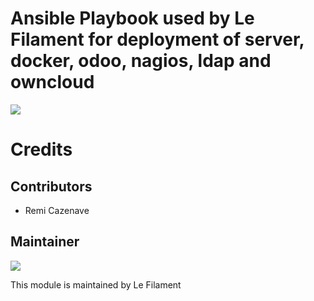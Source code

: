 # Ansible Playbook used by Le Filament for deployment of server, docker, odoo, nagios, ldap and owncloud

[![](https://img.shields.io/badge/licence-AGPL--3-blue.svg)](http://www.gnu.org/licenses/agpl "License: AGPL-3")

# Credits

## Contributors

* Remi Cazenave <remi-filament>


## Maintainer

[![](https://le-filament.com/img/logo-lefilament.png)](https://le-filament.com "Le Filament")

This module is maintained by Le Filament

